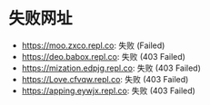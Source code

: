 # 失败网址
- https://moo.zxco.repl.co: 失败 (Failed)
- https://deo.babox.repl.co: 失败 (403
Failed)
- https://mization.edpjg.repl.co: 失败 (403
Failed)
- https://Love.cfvqw.repl.co: 失败 (403
Failed)
- https://apping.eywjx.repl.co: 失败 (403
Failed)
